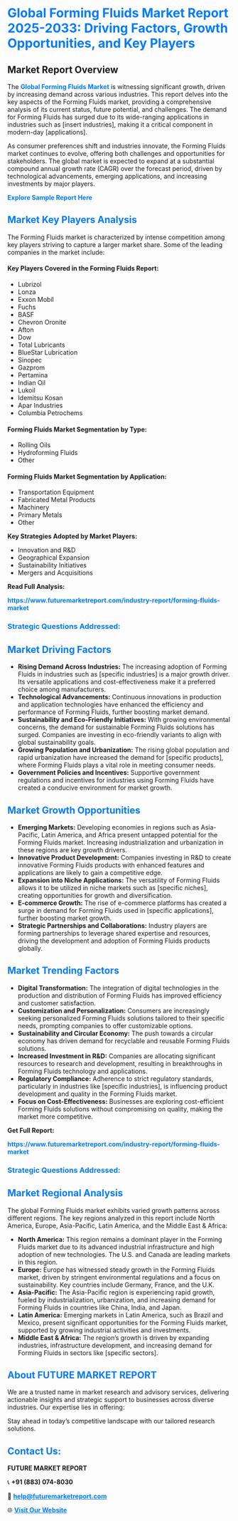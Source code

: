 <h1 style="color: #007BFF;">Global Forming Fluids Market Report 2025-2033: Driving Factors, Growth Opportunities, and Key Players</h1>

<section id="overview">
<h2>Market Report Overview</h2>
<p>The <a href="https://www.futuremarketreport.com/industry-report/forming-fluids-market" style="color: #007BFF; text-decoration: none;"><strong>Global Forming Fluids Market</strong></a> is witnessing significant growth, driven by increasing demand across various industries. This report delves into the key aspects of the Forming Fluids market, providing a comprehensive analysis of its current status, future potential, and challenges. The demand for Forming Fluids has surged due to its wide-ranging applications in industries such as [insert industries], making it a critical component in modern-day [applications].</p>
<p>As consumer preferences shift and industries innovate, the Forming Fluids market continues to evolve, offering both challenges and opportunities for stakeholders. The global market is expected to expand at a substantial compound annual growth rate (CAGR) over the forecast period, driven by technological advancements, emerging applications, and increasing investments by major players.</p>
</section>

<section id="overview">
<p><a href="https://www.futuremarketreport.com/request-sample/reportId=51603" style="color: #007BFF; text-decoration: none;"><strong>Explore Sample Report Here</strong></a></p>
</section>

<section id="key-players">
<h2 style="color: #007BFF;">Market Key Players Analysis</h2>
<p>The Forming Fluids market is characterized by intense competition among key players striving to capture a larger market share. Some of the leading companies in the market include:</p>
<h4>Key Players Covered in the Forming Fluids Report:</h4>
<ul><li>Lubrizol</li><li>Lonza</li><li>Exxon Mobil</li><li>Fuchs</li><li>BASF</li><li>Chevron Oronite</li><li>Afton</li><li>Dow</li><li>Total Lubricants</li><li>BlueStar Lubrication</li><li>Sinopec</li><li>Gazprom</li><li>Pertamina</li><li>Indian Oil</li><li>Lukoil</li><li>Idemitsu Kosan</li><li>Apar Industries</li><li>Columbia Petrochems</li></ul>
<h4>Forming Fluids Market Segmentation by Type:</h4>
<ul><li>Rolling Oils</li><li>Hydroforming Fluids</li><li>Other</li></ul>

<h4>Forming Fluids Market Segmentation by Application:</h4>
<ul><li>Transportation Equipment</li><li>Fabricated Metal Products</li><li>Machinery</li><li>Primary Metals</li><li>Other</li></ul>
<p><strong>Key Strategies Adopted by Market Players:</strong></p>
<ul>
<li>Innovation and R&D</li>
<li>Geographical Expansion</li>
<li>Sustainability Initiatives</li>
<li>Mergers and Acquisitions</li>
</ul>
</section>

<section>
<p><strong>Read Full Analysis: </strong></p><a href="https://www.futuremarketreport.com/industry-report/forming-fluids-market" style="color: #007BFF; text-decoration: none;"><strong>https://www.futuremarketreport.com/industry-report/forming-fluids-market</strong></a>
<h3 style="color: #007BFF;">Strategic Questions Addressed:</h3>
</section>

<section id="driving-factors">
<h2 style="color: #007BFF;">Market Driving Factors</h2>
<ul>
<li><strong>Rising Demand Across Industries:</strong> The increasing adoption of Forming Fluids in industries such as [specific industries] is a major growth driver. Its versatile applications and cost-effectiveness make it a preferred choice among manufacturers.</li>
<li><strong>Technological Advancements:</strong> Continuous innovations in production and application technologies have enhanced the efficiency and performance of Forming Fluids, further boosting market demand.</li>
<li><strong>Sustainability and Eco-Friendly Initiatives:</strong> With growing environmental concerns, the demand for sustainable Forming Fluids solutions has surged. Companies are investing in eco-friendly variants to align with global sustainability goals.</li>
<li><strong>Growing Population and Urbanization:</strong> The rising global population and rapid urbanization have increased the demand for [specific products], where Forming Fluids plays a vital role in meeting consumer needs.</li>
<li><strong>Government Policies and Incentives:</strong> Supportive government regulations and incentives for industries using Forming Fluids have created a conducive environment for market growth.</li>
</ul>
</section>

<section id="growth-opportunities">
<h2 style="color: #007BFF;">Market Growth Opportunities</h2>
<ul>
<li><strong>Emerging Markets:</strong> Developing economies in regions such as Asia-Pacific, Latin America, and Africa present untapped potential for the Forming Fluids market. Increasing industrialization and urbanization in these regions are key growth drivers.</li>
<li><strong>Innovative Product Development:</strong> Companies investing in R&D to create innovative Forming Fluids products with enhanced features and applications are likely to gain a competitive edge.</li>
<li><strong>Expansion into Niche Applications:</strong> The versatility of Forming Fluids allows it to be utilized in niche markets such as [specific niches], creating opportunities for growth and diversification.</li>
<li><strong>E-commerce Growth:</strong> The rise of e-commerce platforms has created a surge in demand for Forming Fluids used in [specific applications], further boosting market growth.</li>
<li><strong>Strategic Partnerships and Collaborations:</strong> Industry players are forming partnerships to leverage shared expertise and resources, driving the development and adoption of Forming Fluids products globally.</li>
</ul>
</section>

<section id="trending-factors">
<h2 style="color: #007BFF;">Market Trending Factors</h2>
<ul>
<li><strong>Digital Transformation:</strong> The integration of digital technologies in the production and distribution of Forming Fluids has improved efficiency and customer satisfaction.</li>
<li><strong>Customization and Personalization:</strong> Consumers are increasingly seeking personalized Forming Fluids solutions tailored to their specific needs, prompting companies to offer customizable options.</li>
<li><strong>Sustainability and Circular Economy:</strong> The push towards a circular economy has driven demand for recyclable and reusable Forming Fluids solutions.</li>
<li><strong>Increased Investment in R&D:</strong> Companies are allocating significant resources to research and development, resulting in breakthroughs in Forming Fluids technology and applications.</li>
<li><strong>Regulatory Compliance:</strong> Adherence to strict regulatory standards, particularly in industries like [specific industries], is influencing product development and quality in the Forming Fluids market.</li>
<li><strong>Focus on Cost-Effectiveness:</strong> Businesses are exploring cost-efficient Forming Fluids solutions without compromising on quality, making the market more competitive.</li>
</ul>
</section>

<section>
<p><strong>Get Full Report: </strong></p><a href="https://www.futuremarketreport.com/industry-report/forming-fluids-market" style="color: #007BFF; text-decoration: none;"><strong>https://www.futuremarketreport.com/industry-report/forming-fluids-market</strong></a>
<h3 style="color: #007BFF;">Strategic Questions Addressed:</h3>
</section>


<section id="regional-analysis">
<h2 style="color: #007BFF;">Market Regional Analysis</h2>
<p>The global Forming Fluids market exhibits varied growth patterns across different regions. The key regions analyzed in this report include North America, Europe, Asia-Pacific, Latin America, and the Middle East & Africa:</p>
<ul>
<li><strong>North America:</strong> This region remains a dominant player in the Forming Fluids market due to its advanced industrial infrastructure and high adoption of new technologies. The U.S. and Canada are leading markets in this region.</li>
<li><strong>Europe:</strong> Europe has witnessed steady growth in the Forming Fluids market, driven by stringent environmental regulations and a focus on sustainability. Key countries include Germany, France, and the U.K.</li>
<li><strong>Asia-Pacific:</strong> The Asia-Pacific region is experiencing rapid growth, fueled by industrialization, urbanization, and increasing demand for Forming Fluids in countries like China, India, and Japan.</li>
<li><strong>Latin America:</strong> Emerging markets in Latin America, such as Brazil and Mexico, present significant opportunities for the Forming Fluids market, supported by growing industrial activities and investments.</li>
<li><strong>Middle East & Africa:</strong> The region’s growth is driven by expanding industries, infrastructure development, and increasing demand for Forming Fluids in sectors like [specific sectors].</li>
</ul>
</section>

<footer>
<h2 style="color: #007BFF;">About FUTURE MARKET REPORT</h2>
<p>We are a trusted name in market research and advisory services, delivering actionable insights and strategic support to businesses across diverse industries. Our expertise lies in offering:</p>

<p>Stay ahead in today’s competitive landscape with our tailored research solutions.</p>

<h2 style="color: #007BFF;">Contact Us:</h2>
<p><strong>FUTURE MARKET REPORT</strong></p>
<p>📞 <strong>+91 (883) 074-8030</strong></p>
<p>📧 <strong><a href="mailto:help@futuremarketreport.com" style="color: #007BFF;">help@futuremarketreport.com</a></strong></p>
<p>🌐 <strong><a href="https://www.futuremarketreport.com/" style="color: #007BFF;">Visit Our Website</a></strong></p>
</footer>